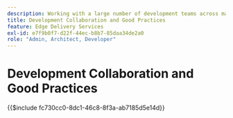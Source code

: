 ```yaml
---
description: Working with a large number of development teams across many projects and organizations we found that it is useful to collect some of our insights. Some of those are related to AEM, but the majority are related to general purpose frontend development or are just general guidelines on how to collaborate in a team of developers.
title: Development Collaboration and Good Practices
feature: Edge Delivery Services
exl-id: e7f9b0f7-d22f-44ec-b8b7-85daa34de2a0
role: "Admin, Architect, Developer"
---
```

# Development Collaboration and Good Practices

{{$include fc730cc0-8dc1-46c8-8f3a-ab7185d5e14d}}
